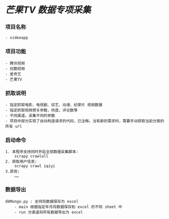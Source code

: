 # _芒果TV 数据专项采集_

### 项目名称
    - videoapp

### 项目功能
    - 腾讯视频
    - 优酷视频
    - 爱奇艺
    - 芒果TV
    
### 抓取说明
    - 指定抓取电影、电视剧、综艺、动漫、纪录片 视频数据
    - 指定抓取视频想关参数，热度，评论数等
    - 不同渠道，采集不同的参数
    - 项目中部分实现了自动构造请求的代码，已注释。当有新的需求时，需要手动获取当前分类的所有 url
### 启动命令
    
    1. 本程序支持同时开启全部数据采集脚本:
        scrapy crawlall
    2. 获取用户信息:
        scrapy crawl iqiyi
    3.其他:
        ……
        
### 数据导出
    dbMongo.py : 支持将数据保存为 excel
        - main 根据指定年月将数据保存到 excel 的不同 sheet 中
        - run 分渠道将所有数据导出为 excel
    